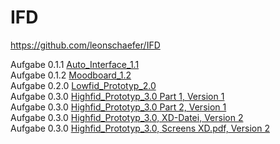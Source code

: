 # IFD
https://github.com/leonschaefer/IFD

Aufgabe 0.1.1 <a href="https://github.com/leonschaefer/IFD/blob/main/Auto_Interface_1.1.pdf">Auto_Interface_1.1</a> </br>
Aufgabe 0.1.2 <a href="https://github.com/leonschaefer/IFD/blob/main/Moodboard_1.2.pdf">Moodboard_1.2</a> </br>
Aufgabe 0.2.0 <a href="https://github.com/leonschaefer/IFD/blob/main/Lowfid_Prototyp_2.0.pdf">Lowfid_Prototyp_2.0</a> </br>
Aufgabe 0.3.0 <a href="https://github.com/leonschaefer/IFD/blob/main/Web%201920%20%E2%80%93%201.png">Highfid_Prototyp_3.0 Part 1, Version 1</a> </br>
Aufgabe 0.3.0 <a href="https://github.com/leonschaefer/IFD/blob/main/Web%201920%20%E2%80%93%202.png">Highfid_Prototyp_3.0 Part 2, Version 1</a> </br>
Aufgabe 0.3.0 <a href="https://github.com/leonschaefer/IFD/blob/main/HiFid_Prototyp_262270.xd">Highfid_Prototyp_3.0, XD-Datei, Version 2</a> </br>
Aufgabe 0.3.0 <a href="https://github.com/leonschaefer/IFD">Highfid_Prototyp_3.0, Screens XD.pdf, Version 2</a> </br>
